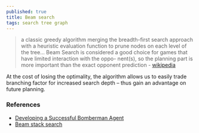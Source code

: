 ```yaml
---
published: true
title: Beam search
tags: search tree graph
---
```

> a classic greedy algorithm merging the breadth-first search approach with a heuristic evaluation function to prune nodes on each level of the
tree... 
> Beam Search is considered a good choice for
games that have limited interaction with the oppo-
nent(s), so the planning part is more important than
the exact opponent prediction - [wikipedia](https://en.wikipedia.org/wiki/Beam_search)

At the cost of losing the optimality, the algorithm allows us to easily trade
branching factor for increased search depth – thus gain an advantage on future planning.

### References
- [Developing a Successful Bomberman Agent](https://arxiv.org/pdf/2203.09608)
- [Beam stack search](https://en.wikipedia.org/wiki/Beam_stack_search)
